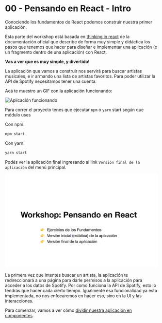 # 00 - Pensando en React - Intro

Conociendo los fundamentos de React podemos construir nuestra primer aplicación. 

Esta parte del workshop está basada en [thinking in react](https://facebook.github.io/react/docs/thinking-in-react.html) de la documentación oficial que describe de forma muy simple y didáctica los pasos que tenemos que hacer para diseñar e implementar una aplicación (o un fragmento dentro de una aplicación) con React.

**Vas a ver que es muy simple, y divertido!**

La aplicación que vamos a construir nos servirá para buscar artistas musicales, e ir armando una lista de artistas favoritos. Para poder utilizar la API de Spotify necesitamos tener una cuenta.

Acá te muestro un GIF con la aplicación funcionando:

![Aplicación funcionando](../assets/00-01.gif)

Para correr el proyecto tenes que ejecutar `npm` o `yarn` start según que módulo uses

Con npm:
```bash
npm start
```

Con yarn:
```bash
yarn start
```

Podés ver la aplicación final ingresando al link `Versión final de la aplicación` del menú principal.

![Menú de la Aplicación](../assets/00-02.png)

La primera vez que intentes buscar un artista, la aplicación te redireccionará a una página para darle permisos a la aplicación para acceder a los datos de Spotify. Por como funciona la API de Spotify, esto lo tendrás que hacer cada cierto tiempo. Igualmente esa funcionalidad ya esta implementada, no nos enfocaremos en hacer eso, sino en la UI y las interacciones.

Para comenzar, vamos a ver cómo [dividir nuestra aplicación en componentes](./01-dividir-en-componentes.md).